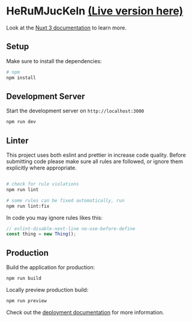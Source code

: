 # HeRuMJucKeln [(Live version here)](https://swc.pages.rwth-aachen.de/teaching/summer-term-2023/daten-die-uns-bewegen/herumjuckeln/herumjuckeln/)

Look at the [Nuxt 3 documentation](https://nuxt.com/docs/getting-started/introduction) to learn more.

## Setup

Make sure to install the dependencies:

```bash
# npm
npm install
```

## Development Server

Start the development server on `http://localhost:3000`

```bash
npm run dev
```

## Linter

This project uses both eslint and prettier in increase code quality.
Before submitting code please make sure all rules are followed, or ignore them explicitly where appropriate.

```bash

# check for rule violations
npm run lint

# some rules can be fixed automatically, run
npm run lint:fix
```

In code you may ignore rules likes this:

```ts
// eslint-disable-next-line no-use-before-define
const thing = new Thing();
```

## Production

Build the application for production:

```bash
npm run build
```

Locally preview production build:

```bash
npm run preview
```

Check out the [deployment documentation](https://nuxt.com/docs/getting-started/deployment) for more information.
